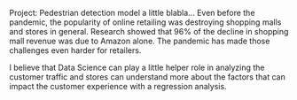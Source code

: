 Project: Pedestrian detection model
a little blabla...
Even before the pandemic, the popularity of online retailing was destroying shopping malls and stores in general. Research showed that 96% of the decline in shopping mall revenue was due to Amazon alone. The pandemic has made those challenges even harder for retailers.

I believe that Data Science can play a little helper role in analyzing the customer traffic and stores can understand more about the factors that can impact the customer experience with a regression analysis.
